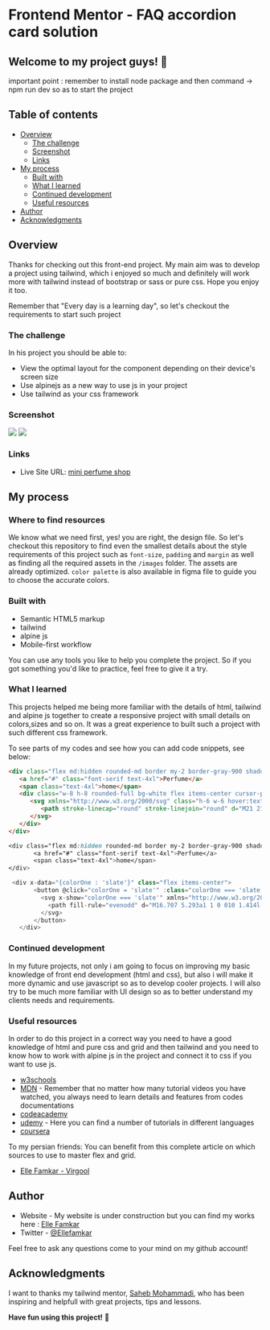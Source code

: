 # Frontend Mentor - FAQ accordion card solution

## Welcome to my project guys! 👋
 important point : remember to install node package and then command -> npm run dev so as to start the project

## Table of contents

-  [Overview](#overview)
   -  [The challenge](#the-challenge)
   -  [Screenshot](#screenshot)
   -  [Links](#links)
-  [My process](#my-process)
   -  [Built with](#built-with)
   -  [What I learned](#what-i-learned)
   -  [Continued development](#continued-development)
   -  [Useful resources](#useful-resources)
-  [Author](#author)
-  [Acknowledgments](#acknowledgments)

## Overview

Thanks for checking out this front-end project. My main aim was to develop a project using tailwind, which i enjoyed so much and definitely will work more with tailwind instead of bootstrap or sass or pure css. Hope you enjoy it too.

Remember that "Every day is a learning day", so let's checkout the requirements to start such project

### The challenge

In his project you should be able to:

-  View the optimal layout for the component depending on their device's screen size
-  Use alpinejs as a new way to use js in your project
-  Use tailwind as your css framework

### Screenshot

![](./assets/Images/github-images/perfume-desktop.png)
![](./assets/Images/github-images/perfume-mobile-image.png)

### Links

-  Live Site URL: [mini perfume shop](https://ellefamkar.github.io/perfume-shop/)

## My process

### Where to find resources

We know what we need first, yes! you are right, the design file. So let's checkout this repository to find even the smallest details about the style requirements of this project such as `font-size`, `padding` and `margin` as well as finding all the required assets in the `/images` folder. The assets are already optimized. `color palette` is also available in figma file to guide you to choose the accurate colors.

### Built with

-  Semantic HTML5 markup
-  tailwind
-  alpine js
-  Mobile-first workflow

You can use any tools you like to help you complete the project. So if you got something you'd like to practice, feel free to give it a try.

### What I learned

This projects helped me being more familiar with the details of html, tailwind and alpine js together to create a responsive project with small details on colors,sizes and so on. It was a great experience to built such a project with such different css framework.

To see parts of my codes and see how you can add code snippets, see below:

```html
<div class="flex md:hidden rounded-md border my-2 border-gray-900 shadow-gray-900 shadow-md items-center justify-between p-4">
   <a href="#" class="font-serif text-4xl">Perfume</a>
   <span class="text-4xl">home</span>
   <div class="w-8 h-8 rounded-full bg-white flex items-center cursor-pointer justify-center">
      <svg xmlns="http://www.w3.org/2000/svg" class="h-6 w-6 hover:text-darkGold stroke-black" fill="none" viewBox="0 0 24 24" stroke-width="2">
         <path stroke-linecap="round" stroke-linejoin="round" d="M21 21l-6-6m2-5a7 7 0 11-14 0 7 7 0 0114 0z" />
      </svg>
   </div>
</div>
```

```css
<div class="flex md:hidden rounded-md border my-2 border-gray-900 shadow-gray-900 shadow-md items-center justify-between p-4">
       <a href="#" class="font-serif text-4xl">Perfume</a>
       <span class="text-4xl">home</span>
</div>

```

```js  - using alpine js
 <div x-data="{colorOne : 'slate'}" class="flex items-center">
       <button @click="colorOne = 'slate'" :class="colorOne === 'slate' ? 'bg-opacity-100' : ' '" class="w-6 h-6 flex items-center justify-center -m-1 bg-slate-300 bg-opacity-25 rounded-full cursor-pointer">
         <svg x-show="colorOne === 'slate'" xmlns="http://www.w3.org/2000/svg" class="h-4 w-4 fill-black opacity-40" viewBox="0 0 20 20" fill="currentColor">
           <path fill-rule="evenodd" d="M16.707 5.293a1 1 0 010 1.414l-8 8a1 1 0 01-1.414 0l-4-4a1 1 0 011.414-1.414L8 12.586l7.293-7.293a1 1 0 011.414 0z" clip-rule="evenodd" />
         </svg>
       </button>              
   </div>
```

### Continued development

In my future projects, not only i am going to focus on improving my basic knowledge of front end development (html and css), but also i will make it more dynamic and use javascript so as to develop cooler projects. I will also try to be much more familiar with UI design so as to better understand my clients needs and requirements.

### Useful resources

In order to do this project in a correct way you need to have a good knowledge of html and pure css and grid and then tailwind and you need to know how to work with alpine js in the project and connect it to css if you want to use js.
-  [w3schools](https://www.w3schools.com/)
-  [MDN](https://developer.mozilla.org/en-US/) - Remember that no matter how many tutorial videos you have watched, you always need to learn details and features from codes documentations
-  [codeacademy](https://www.codecademy.com/)
-  [udemy](https://www.udemy.com/) - Here you can find a number of tutorials in different languages
-  [coursera](https://www.coursera.org/)

To my persian friends:
You can benefit from this complete article on which sources to use to master flex and grid.

-  [Elle Famkar - Virgool](https://vrgl.ir/2alVC)

## Author

-  Website - My website is under construction but you can find my works here : [Elle Famkar](https://github.com/ellefamkar)
-  Twitter - [@Ellefamkar](https://www.twitter.com/ellefamkar)

Feel free to ask any questions come to your mind on my github account!

## Acknowledgments

I want to thanks my tailwind mentor, [Saheb Mohammadi](https://www.fronthooks.ir/), who has been inspiring and helpfull with great projects, tips and lessons.

**Have fun using this project!** 🚀
